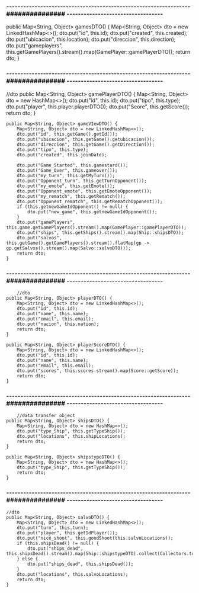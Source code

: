 ### ----------------------------------------------------------------- ############### ---------------------------------- #####

public Map<String, Object> gamesDTO() {
Map<String, Object> dto = new LinkedHashMap<>();
dto.put("id", this.id);
dto.put("created", this.created);
dto.put("ubicacion", this.location);
dto.put("direccion", this.direction);
dto.put("gameplayers", this.getGamePlayers().stream().map(GamePlayer::gamePlayerDTO));
return dto;
}

### ----------------------------------------------------------------- ############### ---------------------------------- #####

//dto
public Map<String, Object> gamePlayerDTO() {
Map<String, Object> dto = new HashMap<>();
dto.put("id", this.id);
dto.put("tipo", this.type);
dto.put("player", this.player.playerDTO());
dto.put("Score", this.getScore());
return dto;
}

    public Map<String, Object> gameVIewDTO() {
        Map<String, Object> dto = new LinkedHashMap<>();
        dto.put("id", this.getGame().getId());
        dto.put("ubicacion", this.getGame().getubicacion());
        dto.put("direccion", this.getGame().getDirection());
        dto.put("tipo", this.type);
        dto.put("created", this.joinDate);

        dto.put("Game_Started", this.gamestard());
        dto.put("Game_Over", this.gameover());
        dto.put("my_turn", this.getMyTurn());
        dto.put("Opponent_turn", this.getTurnOpponent());
        dto.put("my_emote", this.getEmote());
        dto.put("Opponent_emote", this.getEmoteOpponent());
        dto.put("my_rematch", this.getRematch());
        dto.put("Opponent_rematch", this.getRematchOpponent());
        if (this.getnewGameIdOpponent() != null) {
            dto.put("new_game", this.getnewGameIdOpponent());
        }
        dto.put("gamePlayers", this.game.getGamePlayers().stream().map(GamePlayer::gamePlayerDTO));
        dto.put("ships", this.getShips().stream().map(Ship::shipsDTO));
        dto.put("salvos", this.getGame().getGamePlayers().stream().flatMap(gp -> gp.getSalvos().stream().map(Salvo::salvoDTO)));
        return dto;
    }

### ----------------------------------------------------------------- ############### ---------------------------------- #####    

        //dto
    public Map<String, Object> playerDTO() {
        Map<String, Object> dto = new LinkedHashMap<>();
        dto.put("id", this.id);
        dto.put("name", this.name);
        dto.put("email", this.email);
        dto.put("nacion", this.nation);
        return dto;
    }

    public Map<String, Object> playerScoreDTO() {
        Map<String, Object> dto = new LinkedHashMap<>();
        dto.put("id", this.id);
        dto.put("name", this.name);
        dto.put("email", this.email);
        dto.put("scores", this.scores.stream().map(Score::getScore));
        return dto;
    }

### ----------------------------------------------------------------- ############### ---------------------------------- #####      

        //data transfer object
    public Map<String, Object> shipsDTO() {
        Map<String, Object> dto = new HashMap<>();
        dto.put("type_Ship", this.getTypeShip());
        dto.put("locations", this.shipLocations);
        return dto;
    }

    public Map<String, Object> shipstypeDTO() {
        Map<String, Object> dto = new HashMap<>();
        dto.put("type_Ship", this.getTypeShip());
        return dto;
    }

### ----------------------------------------------------------------- ############### ---------------------------------- #####  

    //dto
    public Map<String, Object> salvoDTO() {
        Map<String, Object> dto = new LinkedHashMap<>();
        dto.put("turn", this.turn);
        dto.put("player", this.getIdPlayer());
        dto.put("nice_shoot", this.goodShoot(this.salvoLocations));
        if (this.shipsDead() != null) {
            dto.put("ships_dead", this.shipsDead().stream().map(Ship::shipstypeDTO).collect(Collectors.toList()));
        } else {
            dto.put("ships_dead", this.shipsDead());
        }
        dto.put("locations", this.salvoLocations);
        return dto;
    }
